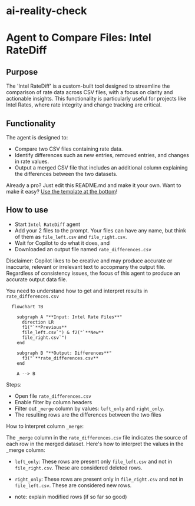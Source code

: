 # ai-reality-check



# Agent to Compare Files: Intel RateDiff

## Purpose
The 'Intel RateDiff' is a custom-built tool designed to streamline the comparison of rate data across CSV files, with a focus on clarity and actionable insights. This functionality is particularly useful for projects like Intel Rates, where rate integrity and change tracking are critical.

## Functionality
The agent is designed to:
- Compare two CSV files containing rate data.
- Identify differences such as new entries, removed entries, and changes in rate values.
- Output a merged CSV file that includes an additional column explaining the differences between the two datasets.


Already a pro? Just edit this README.md and make it your own. Want to make it easy? [Use the template at the bottom](#editing-this-readme)!

## How to use
- Start `Intel RateDiff` agent  
- Add your 2 files to the prompt.  Your files can have any name, but think of them as `file_left.csv` and `file_right.csv`.  
- Wait for Copilot to do what it does, and 
- Downloaded an output file named `rate_differences.csv`  

Disclaimer: Copilot likes to be creative and may produce accurate or inaccurte, relevant or irrelevant text to accopmany the output file.  Regardless of consistency issues, the focus of this agent to produce an accurate output data file.  

You need to understand how to get and interpret results in `rate_differences.csv`  

```mermaid
  flowchart TB

    subgraph A "**Input: Intel Rate Files**"
      direction LR
      f1("`**Previous**
      file_left.csv`") & f2("`**New**
      file_right.csv`") 
    end  

    subgraph B "**Output: Differences**"
      f3("`**rate_differences.csv**
    end

    A --> B
```

Steps:  
- Open file `rate_differences.csv`  
- Enable filter by column headers  
- Filter out `_merge` column by values: `left_only` and `right_only`. 
- The resulting rows are the differences between the two files

How to interpret column `_merge`: 

The `_merge` column in the `rate_differences.csv` file indicates the source of each row in the merged dataset. Here's how to interpret the values in the _merge column: 

- `left_only`: These rows are present only `file_left.csv` and not in `file_right.csv`. These are considered deleted rows. 

- `right_only`: These rows are present only in `file_right.csv` and not in `file_left.csv`. These are considered new rows. 

- note: explain modified rows (if so far so good)